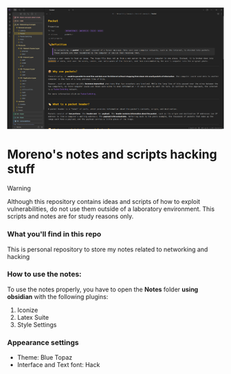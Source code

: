 ![alt text](https://github.com/SebastianSalasR/Moreno-hacking-stuff/blob/main/images/image.png?raw=true)

# Moreno's notes and scripts hacking stuff

>[!WARNING]
> Although this repository contains ideas and scripts of how to exploit vulnerabilities, do not use them outside of a laboratory environment. This scripts and notes are for study reasons only.

### What you'll find in this repo

This is personal repository to store my notes related to networking and hacking

### How to use the notes:

To use the notes properly, you have to open the **Notes** folder **using obsidian** with the following plugins:

1. Iconize
2. Latex Suite
3. Style Settings

### Appearance settings

- Theme: Blue Topaz
- Interface and Text font: Hack